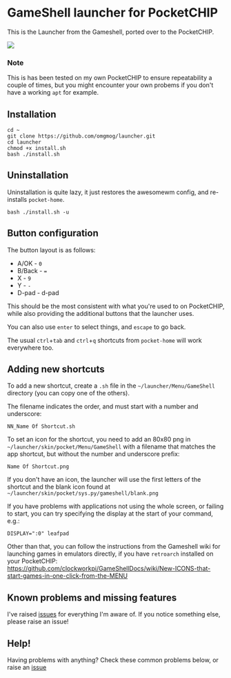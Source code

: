 # GameShell launcher for PocketCHIP

This is the Launcher from the Gameshell, ported over to the PocketCHIP.

![](https://media.discordapp.net/attachments/422472890441793539/585821529913425923/2019-06-05-132318_480x272_scrot.png)

### Note

This is has been tested on my own PocketCHIP to ensure repeatability a couple of times, but you might encounter your own probems if you don't have a working `apt` for example.

## Installation

```
cd ~
git clone https://github.com/omgmog/launcher.git
cd launcher
chmod +x install.sh
bash ./install.sh
```

## Uninstallation

Uninstallation is quite lazy, it just restores the awesomewm config, and re-installs `pocket-home`.

```
bash ./install.sh -u
```

## Button configuration

The button layout is as follows:

- A/OK - `0`
- B/Back - `=`
- X - `9`
- Y - `-`
- D-pad - d-pad

This should be the most consistent with what you're used to on PocketCHIP, while also providing the additional buttons that the launcher uses.

You can also use `enter` to select things, and `escape` to go back.

The usual `ctrl`+`tab` and `ctrl`+`q` shortcuts from `pocket-home` will work everywhere too.

## Adding new shortcuts

To add a new shortcut, create a `.sh` file in the `~/launcher/Menu/GameShell` directory (you can copy one of the others).

The filename indicates the order, and must start with a number and underscore:

```
NN_Name Of Shortcut.sh
```

To set an icon for the shortcut, you need to add an 80x80 png in `~/launcher/skin/pocket/Menu/GameShell` with a filename that matches the app shortcut, but without the number and underscore prefix:

```
Name Of Shortcut.png
```

If you don't have an icon, the launcher will use the first letters of the shortcut and the blank icon found at `~/launcher/skin/pocket/sys.py/gameshell/blank.png`

If you have problems with applications not using the whole screen, or failing to start, you can try specifying the display at the start of your command, e.g.:

```
DISPLAY=":0" leafpad
```

Other than that, you can follow the instructions from the Gameshell wiki for launching games in emulators directly, if you have `retroarch` installed on your PocketCHIP: https://github.com/clockworkpi/GameShellDocs/wiki/New-ICONS-that-start-games-in-one-click-from-the-MENU

## Known problems and missing features

I've raised [issues](https://github.com/omgmog/launcher/issues) for everything I'm aware of. If you notice something else, please raise an issue!

## Help!

Having problems with anything? Check these common problems below, or raise an [issue](https://github.com/omgmog/launcher/issues/new)
